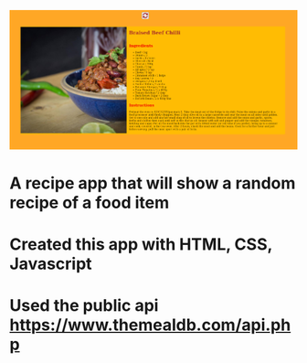![](recipeapp.png)

# A recipe app that will show a random recipe of a food item

# Created this app with HTML, CSS, Javascript

# Used the public api https://www.themealdb.com/api.php
